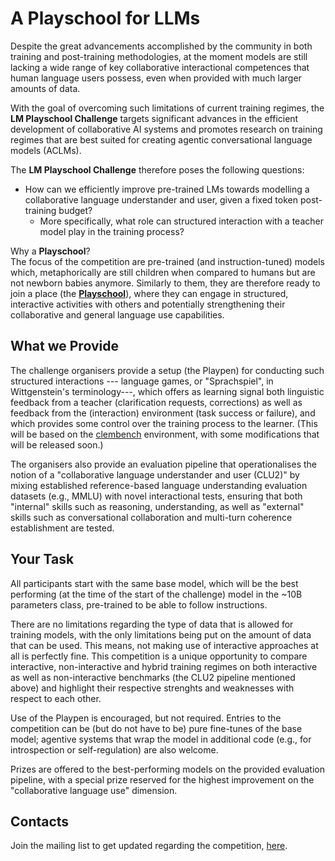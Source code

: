 # A Playschool for LLMs

Despite the great advancements accomplished by the community in both training and post-training methodologies, at the moment models are still lacking a wide range of key collaborative interactional competences that human language users possess, even when provided with much larger amounts of data.

With the goal of overcoming such limitations of current training regimes, the **LM Playschool Challenge** targets significant advances in the efficient development of collaborative AI systems and promotes research on training regimes that are best suited for creating agentic conversational language models (ACLMs).


The **LM Playschool Challenge** therefore poses the following questions:
* How can we efficiently improve pre-trained LMs towards modelling a collaborative language understander and user, given a fixed token post-training budget? 
  * More specifically, what role can structured interaction with a teacher model play in the training process? 

Why a **Playschool**?  
The focus of the competition are pre-trained (and instruction-tuned) models which, metaphorically are still children when compared to humans but are not newborn babies anymore. Similarly to them, they are therefore ready to join a place (the [**Playschool**](https://www.collinsdictionary.com/dictionary/english/playschool)), where they can engage in structured, interactive activities with others and potentially strengthening their collaborative and general language use capabilities.

## What we Provide

The challenge organisers provide a setup (the Playpen) for conducting such structured interactions --- language games, or "Sprachspiel", in Wittgenstein's terminology---, which offers as learning signal both linguistic feedback from a teacher (clarification requests, corrections) as well as feedback from the (interaction) environment (task success or failure), and which provides some control over the training process to the learner. (This will be based on the [clembench](https://github.com/clp-research/clembench) environment, with some modifications that will be released soon.)  

The organisers also provide an evaluation pipeline that operationalises the notion of a "collaborative language understander and user (CLU2)" by mixing established reference-based language understanding evaluation datasets (e.g., MMLU) with novel interactional tests, ensuring that both "internal" skills such as reasoning, understanding, as well as "external" skills such as conversational collaboration and multi-turn coherence establishment are tested.

## Your Task

All participants start with the same base model, which will be the best performing (at the time of the start of the challenge) model in the ~10B parameters class, pre-trained to be able to follow instructions.

There are no limitations regarding the type of data that is allowed for training models, with the only limitations being put on the amount of data that can be used. This means, not making use of interactive approaches at all is perfectly fine. This competition is a unique opportunity to compare interactive, non-interactive and hybrid training regimes on both interactive as well as non-interactive benchmarks (the CLU2 pipeline mentioned above) and highlight their respective strenghts and weaknesses with respect to each other. 

Use of the Playpen is encouraged, but not required. Entries to the competition can be (but do not have to be) pure fine-tunes of the base model; agentive systems that wrap the model in additional code (e.g., for introspection or self-regulation) are also welcome.

Prizes are offered to the best-performing models on the provided evaluation pipeline, with a special prize reserved for the highest improvement on the "collaborative language use" dimension.

## Contacts

Join the mailing list to get updated regarding the competition, [here](https://www.listserv.dfn.de/sympa/subscribe/llm-playschool-challenge).